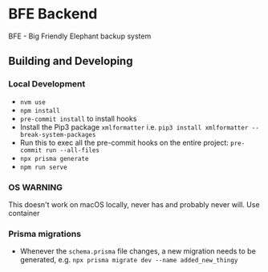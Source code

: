 # BFE Backend

BFE - Big Friendly Elephant backup system

## Building and Developing

### Local Development

- `nvm use`
- `npm install`
- `pre-commit install` to install hooks
- Install the Pip3 package `xmlformatter` i.e. `pip3 install xmlformatter --break-system-packages`
- Run this to exec all the pre-commit hooks on the entire project: `pre-commit run --all-files`
- `npx prisma generate`
- `npm run serve`

### OS WARNING

This doesn't work on macOS locally, never has and probably never will. Use container

### Prisma migrations

- Whenever the `schema.prisma` file changes, a new migration needs to be generated, e.g. `npx prisma migrate dev --name added_new_thingy`
